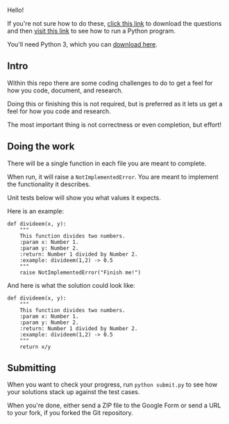 Hello!

If you're not sure how to do these, [click this link](https://github.com/HenryFBP/tfsa-coding-questions/archive/master.zip) to download the questions and then [visit this link](https://stackoverflow.com/questions/1522564/how-do-i-run-a-python-program) to see how to run a Python program.

You'll need Python 3, which you can [download here](https://www.python.org/downloads/).

## Intro

Within this repo there are some coding challenges to do to get a feel for how you code, document, and research.

Doing this or finishing this is not required, but is preferred as it lets us get a feel for how you code and research.

The most important thing is not correctness or even completion, but effort!

## Doing the work

There will be a single function in each file you are meant to complete.

When run, it will raise a `NotImplementedError`. You are meant to implement the functionality it describes.

Unit tests below will show you what values it expects.

Here is an example:

	def divideem(x, y):
		"""
		This function divides two numbers.
		:param x: Number 1.
		:param y: Number 2.
		:return: Number 1 divided by Number 2.
		:example: divideem(1,2) -> 0.5
		"""
		raise NotImplementedError("Finish me!")

And here is what the solution could look like:

	def divideem(x, y):
		"""
		This function divides two numbers.
		:param x: Number 1.
		:param y: Number 2.
		:return: Number 1 divided by Number 2.
		:example: divideem(1,2) -> 0.5
		"""
		return x/y

## Submitting

When you want to check your progress, run `python submit.py` to see how your solutions stack up against the test cases.

When you're done, either send a ZIP file to the Google Form or send a URL to your fork, if you forked the Git repository.
